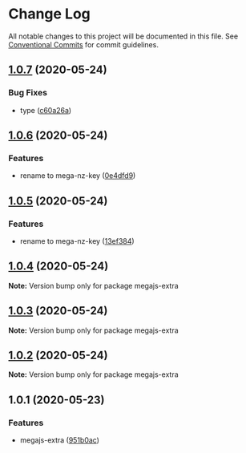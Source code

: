 # Change Log

All notable changes to this project will be documented in this file.
See [Conventional Commits](https://conventionalcommits.org) for commit guidelines.

## [1.0.7](https://github.com/bluelovers/ws-mega/compare/megajs-extra@1.0.6...megajs-extra@1.0.7) (2020-05-24)


### Bug Fixes

* type ([c60a26a](https://github.com/bluelovers/ws-mega/commit/c60a26af562ac1f3f12503b368d24b4226eb5b36))





## [1.0.6](https://github.com/bluelovers/ws-mega/compare/megajs-extra@1.0.5...megajs-extra@1.0.6) (2020-05-24)


### Features

* rename to mega-nz-key ([0e4dfd9](https://github.com/bluelovers/ws-mega/commit/0e4dfd9daa528c24efadf4924011e94f93b2ed1b))





## [1.0.5](https://github.com/bluelovers/ws-mega/compare/megajs-extra@1.0.4...megajs-extra@1.0.5) (2020-05-24)


### Features

* rename to mega-nz-key ([13ef384](https://github.com/bluelovers/ws-mega/commit/13ef384fe1f611354a77b27ca94cf4db4dfef4ec))





## [1.0.4](https://github.com/bluelovers/ws-mega/compare/megajs-extra@1.0.3...megajs-extra@1.0.4) (2020-05-24)

**Note:** Version bump only for package megajs-extra





## [1.0.3](https://github.com/bluelovers/ws-mega/compare/megajs-extra@1.0.2...megajs-extra@1.0.3) (2020-05-24)

**Note:** Version bump only for package megajs-extra





## [1.0.2](https://github.com/bluelovers/ws-mega/compare/megajs-extra@1.0.1...megajs-extra@1.0.2) (2020-05-24)

**Note:** Version bump only for package megajs-extra





## 1.0.1 (2020-05-23)


### Features

* megajs-extra ([951b0ac](https://github.com/bluelovers/ws-mega/commit/951b0acfffcfe6bda2bab510ffefb1ce7d4e471a))
